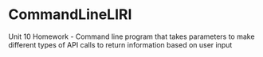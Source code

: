 # CommandLineLIRI
Unit 10 Homework - Command line program that takes parameters to make different types of API calls to return information based on user input 
